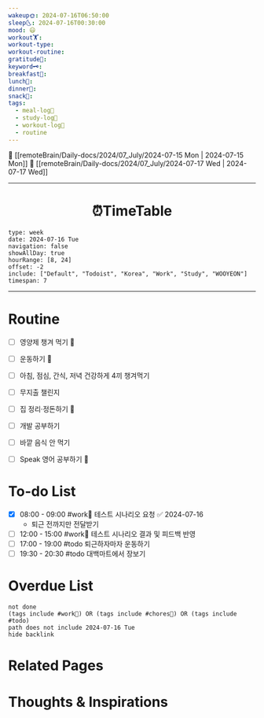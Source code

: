 ```yaml
---
wakeup🌞: 2024-07-16T06:50:00
sleep🌜: 2024-07-16T00:30:00
mood: 😃
workout🏋️: 
workout-type: 
workout-routine: 
gratitude🙏: 
keyword🗝️: 
breakfast🍳: 
lunch🍚: 
dinner🥗: 
snack🍬: 
tags:
  - meal-log📝
  - study-log📓
  - workout-log💪
  - routine
---
```


🔺 [[remoteBrain/Daily-docs/2024/07_July/2024-07-15 Mon | 2024-07-15 Mon]]
🔻 [[remoteBrain/Daily-docs/2024/07_July/2024-07-17 Wed | 2024-07-17 Wed]]
___
<h1> <center>⏰TimeTable </center> </h1>

```gEvent
type: week
date: 2024-07-16 Tue
navigation: false
showAllDay: true
hourRange: [8, 24]
offset: -2
include: ["Default", "Todoist", "Korea", "Work", "Study", "WOOYEON"]
timespan: 7
```

--- 


# Routine 

- [ ] 영양제 챙겨 먹기 🔼 
- [ ] 운동하기 🔼
- [ ] 아침, 점심, 간식, 저녁 건강하게 4끼 챙겨먹기
- [ ] 무지출 챌린지 
- [ ] 집 정리·정돈하기 🔼
- [ ] 개발 공부하기
- [ ] 바깥 음식 안 먹기 
- [ ] Speak 영어 공부하기 🔼 


# To-do List

- [x] 08:00 - 09:00 #work💼 테스트 시나리오 요청 ✅ 2024-07-16
	- 퇴근 전까지만 전달받기
- [ ] 12:00 - 15:00 #work💼 테스트 시나리오 결과 및 피드백 반영
- [ ] 17:00 - 19:00 #todo 퇴근하자마자 운동하기
- [ ] 19:30 - 20:30 #todo 대백마트에서 장보기

# Overdue List
```tasks
not done
(tags include #work💼) OR (tags include #chores🧺) OR (tags include #todo)
path does not include 2024-07-16 Tue
hide backlink
```

# Related Pages



# Thoughts & Inspirations

